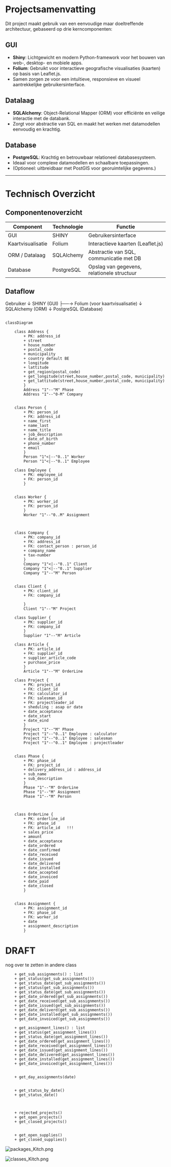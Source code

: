 # Projectsamenvatting

Dit project maakt gebruik van een eenvoudige maar doeltreffende architectuur, gebaseerd op drie kerncomponenten:

## GUI
- **Shiny**: Lichtgewicht en modern Python-framework voor het bouwen van web-, desktop- en mobiele apps.
- **Folium**: Gebruikt voor interactieve geografische visualisaties (kaarten) op basis van Leaflet.js.
- Samen zorgen ze voor een intuïtieve, responsieve en visueel aantrekkelijke gebruikersinterface.

## Datalaag
- **SQLAlchemy**: Object-Relational Mapper (ORM) voor efficiënte en veilige interactie met de databank.
- Zorgt voor abstractie van SQL en maakt het werken met datamodellen eenvoudig en krachtig.

## Database
- **PostgreSQL**: Krachtig en betrouwbaar relationeel databasesysteem.
- Ideaal voor complexe datamodellen en schaalbare toepassingen.
- (Optioneel: uitbreidbaar met PostGIS voor georuimtelijke gegevens.)

---

# Technisch Overzicht

## Componentenoverzicht

| Component       | Technologie | Functie                                     |
|----------------|-------------|---------------------------------------------|
| GUI            | SHINY       | Gebruikersinterface                         |
| Kaartvisualisatie | Folium      | Interactieve kaarten (Leaflet.js)          |
| ORM / Datalaag | SQLAlchemy  | Abstractie van SQL, communicatie met DB     |
| Database       | PostgreSQL  | Opslag van gegevens, relationele structuur  |

## Dataflow

Gebruiker
   ↓
SHINY (GUI)
   ├──→ Folium (voor kaartvisualisatie)
   ↓
SQLAlchemy (ORM)
   ↓
PostgreSQL (Database)


```mermaid

classDiagram

	class Address {
		+ PK: address_id
		+ street
		+ house_number
		+ postal_code
		+ municipality
		+ country default BE
		+ longitude
		+ lattitude
		+ get_region(postal_code)
		+ get_longitude(street,house_number,postal_code, municipality)
		+ get_lattitude(street,house_number,postal_code, municipality)
		}
		Address "1"--"M" Phase
		Address "1"--"0-M" Company


	class Person {
		+ PK: person_id
		+ FK: address_id
		+ name_first
		+ name_last
		+ name_title
		+ job_description
		+ date_of_birth
		+ phone_number
		+ email
		}
		Person "1"<|--"0..1" Worker
		Person "1"<|--"0..1" Employee		

	class Employee {
		+ PK: employee_id
		+ FK: person_id
		}


	class Worker {
		+ PK: worker_id
		+ FK: person_id
		}
		Worker "1"--"0..M" Assignment



	class Company {
		+ PK: company_id
		+ FK: address_id
		+ FK: contact_person : person_id
		+ company_name
		+ tax-number
		}
		Company "1"<|--"0..1" Client
		Company "1"<|--"0..1" Supplier 
		Company "1"--"M" Person


	class Client {
		+ PK: client_id
		+ FK: company_id

		}
		Client "1"--"M" Project

	class Supplier {
		+ PK: supplier_id
		+ FK: company_id
		}
		Supplier "1"--"M" Article

	class Article {
		+ PK: article_id
		+ FK: supplier_id
		+ supplier_article_code
		+ purchase_price
		}
		Article "1"--"M" OrderLine

	class Project {
		+ PK: project_id
		+ FK: client_id
		+ FK: calculator_id
		+ FK: salesman_id
		+ FK: projectleader_id
		+ sheduling : asap or date
		+ date_acceptance
		+ date_start
		+ date_eind
		}
		Project "1"--"M" Phase
		Project "1"--"0..1" Employee : calculator
		Project "1"--"0..1" Employee : salesman
		Project "1"--"0..1" Employee : projectleader


	class Phase {
		+ PK: phase_id
		+ FK: project_id
		+ delivery_address_id : address_id
		+ sub_name
		+ sub_description		
		}
		Phase "1"--"M" OrderLine
		Phase "1"--"M" Assignment
		Phase "1"--"M" Person

	

	class OrderLine {
		+ PK: orderline_id
		+ FK: phase_id
    	+ FK: article_id   !!!      
    	+ sales_price
     	+ amount
    	+ date_acceptance 
		+ date_ordered      
		+ date_confirmed
		+ date_received     
		+ date_issued       
		+ date_delivered     
		+ date_installed    
		+ date_accepted       
		+ date_invoiced     
		+ date_paid         
		+ date_closed
		}


	class Assignment {
		+ PK: assignment_id
		+ FK: phase_id
		+ FK: worker_id
		+ date
		+ assignment_description
		}

```

# DRAFT

nog over te zetten in andere class
		
		+ get_sub_assignments() : list
		+ get_status(get_sub_assignments())
		+ get_status_date(get_sub_assignments())
		+ get_status(get_sub_assignments())
		+ get_status_date(get_sub_assignments())
		+ get_date_ordered(get_sub_assignments())
		+ get_date_received(get_sub_assignments())
		+ get_date_issued(get_sub_assignments())
		+ get_date_deliverd(get_sub_assignments())
		+ get_date_installed(get_sub_assignments())
		+ get_date_invoiced(get_sub_assignments())

		+ get_assignment_lines() : list
		+ get_status(get_assignment_lines())
		+ get_status_date(get_assignment_lines())
		+ get_date_ordered(get_assignment_lines())
		+ get_date_received(get_assignment_lines())
		+ get_date_issued(get_assignment_lines())
		+ get_date_delivered(get_assignment_lines())
		+ get_date_installed(get_assignment_lines())
		+ get_date_invoiced(get_assignment_lines())


		+ get_day_assignments(date)


		+ get_status_by_date()
		+ get_status_date()


	
		+ rejected_projects()
		+ get_open_projects()
		+ get_closed_projects()


		+ get_open_supplies()
		+ get_closed_supplies()


![packages_Kitch.png](packages_Kitch.png)

![classes_Kitch.png](classes_Kitch.png)